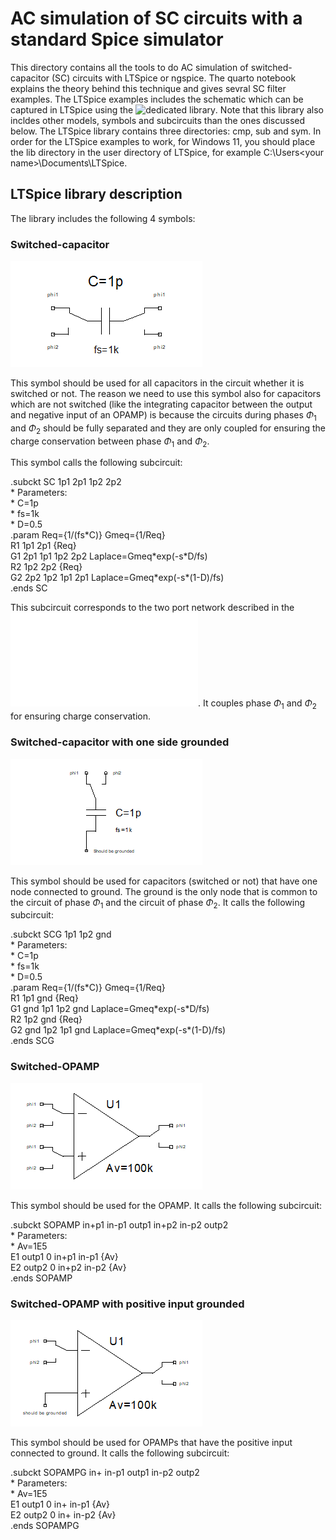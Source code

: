 # AC simulation of SC circuits with a standard Spice simulator

This directory contains all the tools to do AC simulation of switched-capacitor (SC) circuits with LTSpice or ngspice. The quarto notebook explains the theory behind this technique and gives sevral SC filter examples. The LTSpice examples includes the schematic which can be captured in LTSpice using the ![dedicated library](/Simulation%20of%20SC%20Circuits/lib/LTSpice). Note that this library also incldes other models, symbols and subcircuits than the ones discussed below. The LTSpice library contains three directories: cmp, sub and sym. In order for the LTSpice examples to work, for Windows 11, you should place the lib directory in the user directory of LTSpice, for example C:\Users\<your name>\Documents\LTSpice.

## LTSpice library description
The library includes the following 4 symbols:

### Switched-capacitor

![Switched-capacitor.](/img/SC.png)

This symbol should be used for all capacitors in the circuit whether it is switched or not. The reason we need to use this symbol also for capacitors which are not switched (like the integrating capacitor between the output and negative input of an OPAMP) is because the circuits during phases $\Phi_1$ and $\Phi_2$ should be fully separated and they are only coupled for ensuring the charge conservation between phase $\Phi_1$ and $\Phi_2$.

This symbol calls the following subcircuit:

.subckt SC 1p1 2p1 1p2 2p2\
\* Parameters:  
\* C=1p  
\* fs=1k  
\* D=0.5  
.param Req={1/(fs\*C)} Gmeq={1/Req}  
R1 1p1 2p1 {Req}  
G1 2p1 1p1 1p2 2p2 Laplace=Gmeq\*exp(-s\*D/fs)  
R2 1p2 2p2 {Req}  
G2 2p2 1p2 1p1 2p1 Laplace=Gmeq\*exp(-s\*(1-D)/fs)  
.ends SC

This subcircuit corresponds to the two port network described in the ![quarto pdf file](/Simulation%20of%20SC%20Circuits/SCC_simulation.pdf). It couples phase $\Phi_1$ and $\Phi_2$ for ensuring charge conservation.

### Switched-capacitor with one side grounded

![Grounded switched-capacitor.](/img/SCG.png)

This symbol should be used for capacitors (switched or not) that have one node connected to ground. The ground is the only node that is common to the circuit of phase $\Phi_1$ and the circuit of phase $\Phi_2$. It calls the following subcircuit:

.subckt SCG 1p1 1p2 gnd  
\* Parameters:  
\* C=1p  
\* fs=1k  
\* D=0.5  
.param Req={1/(fs\*C)} Gmeq={1/Req}  
R1 1p1 gnd {Req}  
G1 gnd 1p1 1p2 gnd Laplace=Gmeq\*exp(-s\*D/fs)  
R2 1p2 gnd {Req}  
G2 gnd 1p2 1p1 gnd Laplace=Gmeq\*exp(-s\*(1-D)/fs)  
.ends SCG

### Switched-OPAMP

![Switched-OPAMP.](/img/SOPAMP.png)

This symbol should be used for the OPAMP. It calls the following subcircuit:

.subckt SOPAMP in+p1 in-p1 outp1 in+p2 in-p2 outp2  
\* Parameters:  
\* Av=1E5  
E1 outp1 0 in+p1 in-p1 {Av}  
E2 outp2 0 in+p2 in-p2 {Av}  
.ends SOPAMP

### Switched-OPAMP with positive input grounded

![Grounded switched-OPAMP.](/img/SOPAMPG.png)

This symbol should be used for OPAMPs that have the positive input connected to ground. It calls the following subcircuit:

.subckt SOPAMPG in+ in-p1 outp1 in-p2 outp2  
\* Parameters:  
\* Av=1E5  
E1 outp1 0 in+ in-p1 {Av}  
E2 outp2 0 in+ in-p2 {Av}  
.ends SOPAMPG
